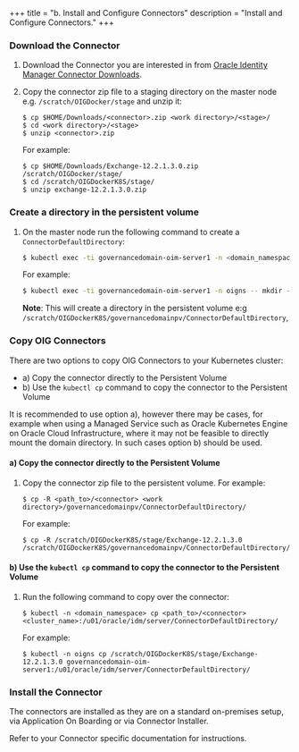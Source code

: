 +++
title = "b. Install and Configure Connectors"
description = "Install and Configure Connectors."
+++

### Download the Connector

1. Download the Connector you are interested in from [Oracle Identity Manager Connector Downloads](https://www.oracle.com/middleware/technologies/identity-management/oim-connectors-downloads.html).

1. Copy the connector zip file to a staging directory on the master node e.g. `/scratch/OIGDocker/stage` and unzip it:

   ```
   $ cp $HOME/Downloads/<connector>.zip <work directory>/<stage>/
   $ cd <work directory>/<stage>
   $ unzip <connector>.zip
   ```
   
   For example:
   
   ```
   $ cp $HOME/Downloads/Exchange-12.2.1.3.0.zip /scratch/OIGDocker/stage/
   $ cd /scratch/OIGDockerK8S/stage/
   $ unzip exchange-12.2.1.3.0.zip
   ```

   
### Create a directory in the persistent volume

1. On the master node run the following command to create a `ConnectorDefaultDirectory`:

   ```bash
   $ kubectl exec -ti governancedomain-oim-server1 -n <domain_namespace> -- mkdir -p /u01/oracle/user_projects/domains/ConnectorDefaultDirectory
   ```
   
   For example:
   
   ```bash
   $ kubectl exec -ti governancedomain-oim-server1 -n oigns -- mkdir -p /u01/oracle/user_projects/domains/ConnectorDefaultDirectory 
   ```
   
   **Note**: This will create a directory in the persistent volume e:g `/scratch/OIGDockerK8S/governancedomainpv/ConnectorDefaultDirectory`,
   
   
### Copy OIG Connectors

There are two options to copy OIG Connectors to your Kubernetes cluster:

   * a) Copy the connector directly to the Persistent Volume
   * b) Use the `kubectl cp` command to copy the connector to the Persistent Volume
 
It is recommended to use option a), however there may be cases, for example when using a Managed Service such as Oracle Kubernetes Engine on Oracle Cloud Infrastructure, where it may not be feasible to directly mount the domain directory. In such cases option b) should be used.


#### a) Copy the connector directly to the Persistent Volume

 
1. Copy the connector zip file to the persistent volume. For example:

   ```
   $ cp -R <path_to>/<connector> <work directory>/governancedomainpv/ConnectorDefaultDirectory/
   ```
   
   For example:
   
   ```
   $ cp -R /scratch/OIGDockerK8S/stage/Exchange-12.2.1.3.0 /scratch/OIGDockerK8S/governancedomainpv/ConnectorDefaultDirectory/
   ```
   

#### b) Use the `kubectl cp` command to copy the connector to the Persistent Volume
   
1. Run the following command to copy over the connector:

   ```
   $ kubectl -n <domain_namespace> cp <path_to>/<connector> <cluster_name>:/u01/oracle/idm/server/ConnectorDefaultDirectory/
   ```

   For example:

   ```
   $ kubectl -n oigns cp /scratch/OIGDockerK8S/stage/Exchange-12.2.1.3.0 governancedomain-oim-server1:/u01/oracle/idm/server/ConnectorDefaultDirectory/
   ```

### Install the Connector

The connectors are installed as they are on a standard on-premises setup, via Application On Boarding or via Connector Installer.

Refer to your Connector specific documentation for instructions.
